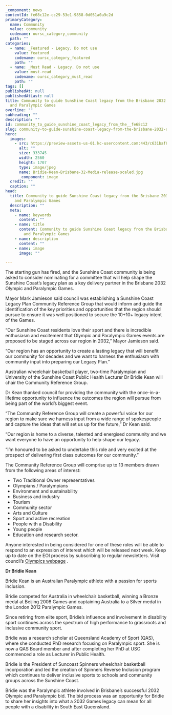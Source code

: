 ```yaml
---
_component: news
contentId: fe68c12e-cc29-53e1-9858-0d051a0a9c2d
primaryCategory:
  name: Community
  value: community
  codename: oursc_category_community
  path: ""
categories:
  - name: _Featured - Legacy. Do not use
    value: featured
    codename: oursc_category_featured
    path: ""
  - name: _Must Read - Legacy. Do not use
    value: must-read
    codename: oursc_category_must_read
    path: ""
tags: []
publishedAt: null
publishedAtLast: null
title: Community to guide Sunshine Coast legacy from the Brisbane 2032 Olympic
  and Paralympic Games
overline: ""
subheading: ""
description: ""
id: community_to_guide_sunshine_coast_legacy_from_the__fe68c12
slug: community-to-guide-sunshine-coast-legacy-from-the-brisbane-2032-olympic-and-paralympic-games
hero:
  images:
    - src: https://preview-assets-us-01.kc-usercontent.com:443/c631baf8-1b46-001f-580c-d0001b68b4a8/f07e0594-c3a3-4e8b-b4f2-ee25783f025a/Bridie-Kean-Brisbane-32-Media-release-scaled.jpg
      alt: ""
      size: 333745
      width: 2560
      height: 1707
      type: image/jpeg
      name: Bridie-Kean-Brisbane-32-Media-release-scaled.jpg
      _component: image
  credit: ""
  caption: ""
head:
  title: Community to guide Sunshine Coast legacy from the Brisbane 2032 Olympic
    and Paralympic Games
  description: ""
  meta:
    - name: keywords
      content: ""
    - name: title
      content: Community to guide Sunshine Coast legacy from the Brisbane 2032 Olympic
        and Paralympic Games
    - name: description
      content: ""
    - name: image
      image: ""

---
```

The starting gun has fired, and the Sunshine Coast community is being asked to consider nominating for a committee that will help shape the Sunshine Coast’s legacy plan as a key delivery partner in the Brisbane 2032 Olympic and Paralympic Games.

Mayor Mark Jamieson said council was establishing a Sunshine Coast Legacy Plan Community Reference Group that would inform and guide the identification of the key priorities and opportunities that the region should pursue to ensure it was well positioned to secure the 10+10+ legacy intent of the Games.

“Our Sunshine Coast residents love their sport and there is incredible enthusiasm and excitement that Olympic and Paralympic Games events are proposed to be staged across our region in 2032,” Mayor Jamieson said.

“Our region has an opportunity to create a lasting legacy that will benefit our community for decades and we want to harness the enthusiasm with community input into preparing our Legacy Plan.”

Australian wheelchair basketball player, two-time Paralympian and University of the Sunshine Coast Public Health Lecturer Dr Bridie Kean will chair the Community Reference Group.

Dr Kean thanked council for providing the community with the once-in-a-lifetime opportunity to influence the outcomes the region will pursue from being part of the world’s biggest event.

“The Community Reference Group will create a powerful voice for our region to make sure we harness input from a wide range of spokespeople and capture the ideas that will set us up for the future,” Dr Kean said.

“Our region is home to a diverse, talented and energised community and we want everyone to have an opportunity to help shape our legacy.

“I’m honoured to be asked to undertake this role and very excited at the prospect of delivering first class outcomes for our community.”

The Community Reference Group will comprise up to 13 members drawn from the following areas of interest:

*   Two Traditional Owner representatives 
*   Olympians / Paralympians
*   Environment and sustainability
*   Business and industry
*   Tourism
*   Community sector
*   Arts and Culture
*   Sport and active recreation
*   People with a Disability
*   Young people
*   Education and research sector.

Anyone interested in being considered for one of these roles will be able to respond to an expression of interest which will be released next week. Keep up to date on the EOI process by subscribing to regular newsletters. Visit council’s [Olympics webpage](https://www.sunshinecoast.qld.gov.au/Experience-Sunshine-Coast/Events/Olympics2032)
.

**Dr Bridie Kean**

Bridie Kean is an Australian Paralympic athlete with a passion for sports inclusion.

Bridie competed for Australia in wheelchair basketball, winning a Bronze medal at Beijing 2008 Games and captaining Australia to a Silver medal in the London 2012 Paralympic Games.

Since retiring from elite sport, Bridie’s influence and involvement in disability sport continues across the spectrum of high performance to grassroots and inclusive community sport.

Bridie was a research scholar at Queensland Academy of Sport (QAS), where she conducted PhD research focusing on Paralympic sport. She is now a QAS Board member and after completing her PhD at USC commenced a role as Lecturer in Public Health.

Bridie is the President of Suncoast Spinners wheelchair basketball incorporation and led the creation of Spinners Reverse Inclusion program which continues to deliver inclusive sports to schools and community groups across the Sunshine Coast.

Bridie was the Paralympic athlete involved in Brisbane’s successful 2032 Olympic and Paralympic bid. The bid process was an opportunity for Bridie to share her insights into what a 2032 Games legacy can mean for all people with a disability in South East Queensland.
